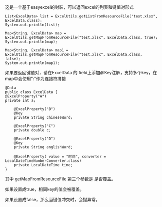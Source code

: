 这是一个基于easyexcel的封装，可以返回excel的列表和键值对形式
```
List<ExcelData> list = ExcelUtils.getListFromResourceFile("test.xlsx", ExcelData.class);
System.out.println(list);

Map<String, ExcelData> map = ExcelUtils.getMapFromResourceFile("test.xlsx", ExcelData.class, true);
System.out.println(map);

Map<String, ExcelData> map1 = ExcelUtils.getMapFromResourceFile("test.xlsx", ExcelData.class, false);
System.out.println(map1);
```

如果要返回键值对，请在ExcelData 的 field上添加@Key注解，支持多个key，在map中会使用":"作为连接符拼接
```
@Data
public class ExcelData {
@ExcelProperty("A")
private int a;

    @ExcelProperty("B")
    @Key
    private String chineseWord;

    @ExcelProperty("C")
    private double c;

    @ExcelProperty("D")
    @Key
    private String englishWord;

    @ExcelProperty( value = "时间", converter = LocalDateTimeNumberConverter.class)
    private LocalDateTime time;
}
```

其中 getMapFromResourceFile 第三个参数是 是否覆盖。

如果设置成true，相同key的值会被覆盖。

如果设置成false，那么当键值冲突时，会抛异常。

